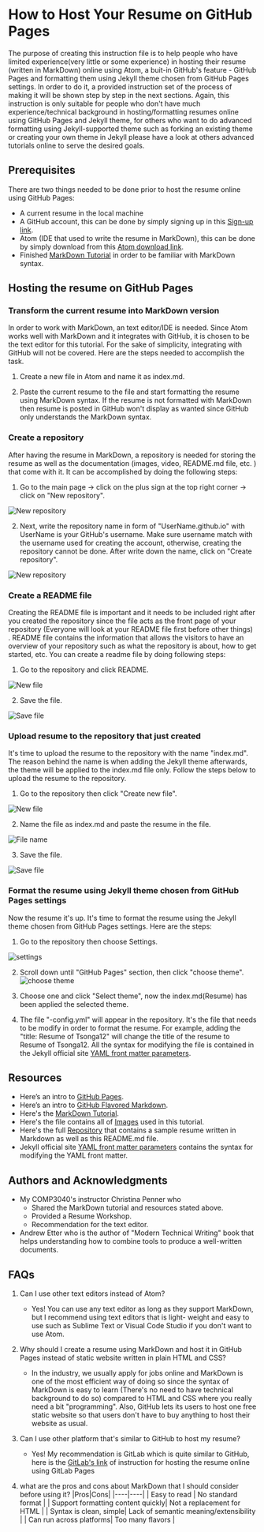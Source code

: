 # How to Host Your Resume on GitHub Pages
 The purpose of creating this instruction file is to help people who have limited experience(very little or some experience) in hosting their resume (written in MarkDown) online using Atom, a buit-in GitHub's feature - GitHub Pages and formatting them using Jekyll theme chosen from GitHub Pages settings. In order to do it, a provided instruction set of the process of making it will be shown step by step in the next sections. Again, this instruction is only suitable for people who don't have much experience/technical background in hosting/formatting resumes online using GitHub Pages and Jekyll theme, for others who want to do advanced formatting using Jekyll-supported theme such as forking an existing theme or creating your own theme in Jekyll please have a look at others advanced tutorials online to serve the desired goals.

## Prerequisites
 There are two things needed to be done prior to host the resume online using GitHub Pages:
-  A current resume in the local machine
-  A GitHub account, this can be done by simply signing up in this [Sign-up link](https://github.com/join).
-  Atom (IDE that used to write the resume in MarkDown), this can be done by simply download from this [Atom download link](https://atom.io/).
-  Finished [MarkDown Tutorial](https://www.markdowntutorial.co/) in order to be familiar with MarkDown syntax.

## Hosting the resume on GitHub Pages

### Transform the current resume into MarkDown version
  In order to work with MarkDown, an text editor/IDE  is needed. Since Atom works well with MarkDown and it integrates with GitHub, it is chosen to be the text editor for this tutorial. For the sake of simplicity, integrating with GitHub will not be covered. Here are the steps needed to accomplish the task.

1. Create a new file in Atom and name it as index.md.

2. Paste the current resume to the file and start formatting the resume using MarkDown syntax. If the resume is not formatted with MarkDown then resume is posted in GitHub won't display as wanted since GitHub only understands the MarkDown syntax.

### Create a repository
  After having the resume in MarkDown, a repository is needed for storing the resume as well as the documentation (images, video, README.md file, etc. ) that come with it. It can be accomplished by doing the following steps:

1. Go to the main page -> click on the plus sign at the top right corner -> click on "New repository".

![New repository](Images/createRepo.png)

2. Next, write the repository name in form of "UserName.github.io" with UserName is your GitHub's username. Make sure username match with the username used for creating the account, otherwise, creating the repository cannot be done. After write down the name, click on "Create repository".

![New repository](Images/RepoName.png)

### Create a README file
  Creating the README file is important and it needs to be included right after you created the repository since
  the file acts as the front page of your repository (Everyone will look at your README file first before other things)
  . README file contains the information that allows the visitors to have an overview of your repository such as what the repository is about, how to get started, etc. You can create a readme file by doing following steps:

1. Go to the repository and click README.

![New file](Images/createREADME.png)

2. Save the file.

![Save file](Images/saveREADME.png)

### Upload resume to the repository that just created
  It's time to upload the resume to the repository with the name "index.md". The reason behind the name is when adding the Jekyll theme afterwards, the theme will be applied to the index.md file only. Follow the steps below to upload the resume to the repository.
1. Go to the repository then click "Create new file".

![New file](Images/createNewFile.png)

2. Name the file as index.md and paste the resume in the file.

![File name](Images/FileName.png)

3. Save the file.

![Save file](Images/saveREADME.png)

### Format the resume using Jekyll theme chosen from GitHub Pages settings
  Now the resume it's up. It's time to format the resume using the Jekyll theme chosen from GitHub Pages settings. Here are the steps:

  1. Go to the repository then choose Settings.

![settings](Images/settings.png)

 2. Scroll down until "GitHub Pages" section, then click "choose theme".
 ![choose theme](Images/chooseTheme.png)

 3. Choose one and click "Select theme", now the index.md(Resume) has been applied the selected theme.

 4. The file "-config.yml" will appear in the repository. It's the file that needs to be modify in order to format the resume.
 For example, adding the "title: Resume of Tsonga12" will change the title of the resume to Resume of Tsonga12. All the syntax for modifying the
 file is contained in the Jekyll official site [YAML front matter parameters](https://jekyllrb.com/docs/front-matter/).


## Resources
- Here’s an intro to [GitHub Pages](https://help.github.com/en/categories/workingwith-github-pages).
- Here’s an intro to [GitHub Flavored Markdown](https://github.github.com/gfm/).
- Here's the [MarkDown Tutorial](https://www.markdowntutorial.co/).
- Here's the file contains all of [Images](https://github.com/tsonga12/tsonga12.github.io/tree/master/Images) used in this tutorial.
- Here's the full [Repository](https://github.com/tsonga12/tsonga12.github.io) that contains a sample resume written in Markdown as well as this README.md file.
- Jekyll official site [YAML front matter parameters](https://jekyllrb.com/docs/front-matter/) contains the syntax for modifying the YAML front matter.

## Authors and Acknowledgments
- My COMP3040's instructor Christina Penner who
  - Shared the MarkDown tutorial and resources stated above.
  - Provided a Resume Workshop.
  - Recommendation for the text editor.
- Andrew Etter who is the author of "Modern Technical Writing" book that helps understanding how to combine tools to produce a well-written documents.

## FAQs
1. Can I use other text editors instead of Atom?
   - Yes! You can use any text editor as long as they support MarkDown, but I recommend using text editors that is light- weight and easy to use such as Sublime Text or Visual Code Studio if you don't want to use Atom.

2. Why should I create a resume using MarkDown and host it in GitHub Pages instead of static website written in plain HTML and CSS?
   - In the industry, we usually apply for jobs online and MarkDown is one of the most efficient way of doing so since the syntax of MarkDown is easy to learn (There's no need to have technical background to do so) compared to HTML and CSS where you really need a bit "programming". Also, GitHub lets its users to host one free static website so that users don't have to buy anything to host their website as usual.

3. Can I use other platform that's similar to GitHub to host my resume?
   - Yes! My recommendation is GitLab which is quite similar to GitHub, here is the [GitLab's link](https://about.gitlab.com/blog/2016/04/07/gitlab-pages-setup/) of instruction for hosting the resume online using GitLab Pages
4. what are the pros and cons about MarkDown that I should consider before using it?
   |Pros|Cons|
   |----|----|
   | Easy to read  |  No standard format  |
   | Support formatting content quickly|    Not a replacement for HTML |
   | Syntax is clean, simple|   Lack of semantic meaning/extensibility     |
   | Can run across platforms|         Too many flavors      |
